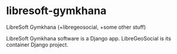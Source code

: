 # libresoft-gymkhana
LibreSoft Gymkhana (+libregeosocial, +some other stuff)

LibreSoft Gymkhana software is a Django app. LibreGeoSocial is its container Django project.
